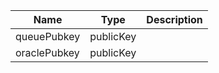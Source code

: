 | Name | Type | Description |
|--|--|--|
| queuePubkey | publicKey | |
| oraclePubkey | publicKey | |

